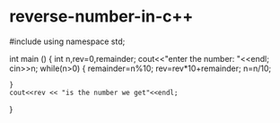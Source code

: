 # reverse-number-in-c++
#include<iostream>
using namespace std;

int main ()
{   int n,rev=0,remainder;
    cout<<"enter the number: "<<endl;
    cin>>n;
    while(n>0)
    {
        remainder=n%10;
        rev=rev*10+remainder;
        n=n/10;

    }
    cout<<rev << "is the number we get"<<endl;

}
